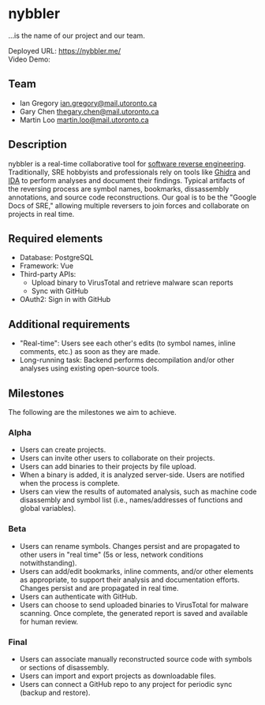 # nybbler

…is the name of our project and our team.

Deployed URL: https://nybbler.me/    
Video Demo: 

## Team

- Ian Gregory <ian.gregory@mail.utoronto.ca>
- Gary Chen <thegary.chen@mail.utoronto.ca>
- Martin Loo <martin.loo@mail.utoronto.ca>

## Description

nybbler is a real-time collaborative tool for [software reverse engineering](https://en.wikipedia.org/wiki/Reverse_engineering#Software). Traditionally, SRE hobbyists and professionals rely on tools like [Ghidra](https://ghidra-sre.org/) and [IDA](https://hex-rays.com/) to perform analyses and document their findings. Typical artifacts of the reversing process are symbol names, bookmarks, dissassembly annotations, and source code reconstructions. Our goal is to be the "Google Docs of SRE," allowing multiple reversers to join forces and collaborate on projects in real time.

## Required elements

- Database: PostgreSQL
- Framework: Vue
- Third-party APIs:
  - Upload binary to VirusTotal and retrieve malware scan reports
  - Sync with GitHub
- OAuth2: Sign in with GitHub

## Additional requirements

- "Real-time": Users see each other's edits (to symbol names, inline comments, etc.) as soon as they are made.
- Long-running task: Backend performs decompilation and/or other analyses using existing open-source tools.

## Milestones

The following are the milestones we aim to achieve.

### Alpha

- Users can create projects.
- Users can invite other users to collaborate on their projects.
- Users can add binaries to their projects by file upload.
- When a binary is added, it is analyzed server-side. Users are notified when the process is complete.
- Users can view the results of automated analysis, such as machine code disassembly and symbol list (i.e., names/addresses of functions and global variables).

### Beta

- Users can rename symbols. Changes persist and are propagated to other users in "real time" (5s or less, network conditions notwithstanding).
- Users can add/edit bookmarks, inline comments, and/or other elements as appropriate, to support their analysis and documentation efforts. Changes persist and are propagated in real time.
- Users can authenticate with GitHub.
- Users can choose to send uploaded binaries to VirusTotal for malware scanning. Once complete, the generated report is saved and available for human review.

### Final

- Users can associate manually reconstructed source code with symbols or sections of disassembly.
- Users can import and export projects as downloadable files.
- Users can connect a GitHub repo to any project for periodic sync (backup and restore).
